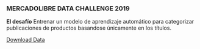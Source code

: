 ### MERCADOLIBRE DATA CHALLENGE 2019
**El desafío**
Entrenar un modelo de aprendizaje automático para categorizar
publicaciones de productos basandose únicamente en los títulos.

[Download Data](https://ml-challenge.mercadolibre.com/downloads)